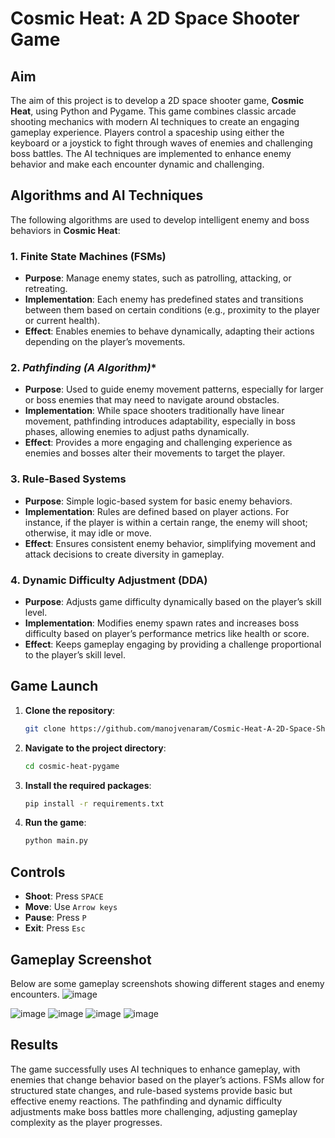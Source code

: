 
# **Cosmic Heat: A 2D Space Shooter Game**

## **Aim**
The aim of this project is to develop a 2D space shooter game, **Cosmic Heat**, using Python and Pygame. This game combines classic arcade shooting mechanics with modern AI techniques to create an engaging gameplay experience. Players control a spaceship using either the keyboard or a joystick to fight through waves of enemies and challenging boss battles. The AI techniques are implemented to enhance enemy behavior and make each encounter dynamic and challenging.

## **Algorithms and AI Techniques**

The following algorithms are used to develop intelligent enemy and boss behaviors in **Cosmic Heat**:

### 1. **Finite State Machines (FSMs)**
   - **Purpose**: Manage enemy states, such as patrolling, attacking, or retreating.
   - **Implementation**: Each enemy has predefined states and transitions between them based on certain conditions (e.g., proximity to the player or current health).
   - **Effect**: Enables enemies to behave dynamically, adapting their actions depending on the player’s movements.

### 2. **Pathfinding (A* Algorithm)**
   - **Purpose**: Used to guide enemy movement patterns, especially for larger or boss enemies that may need to navigate around obstacles.
   - **Implementation**: While space shooters traditionally have linear movement, pathfinding introduces adaptability, especially in boss phases, allowing enemies to adjust paths dynamically.
   - **Effect**: Provides a more engaging and challenging experience as enemies and bosses alter their movements to target the player.

### 3. **Rule-Based Systems**
   - **Purpose**: Simple logic-based system for basic enemy behaviors.
   - **Implementation**: Rules are defined based on player actions. For instance, if the player is within a certain range, the enemy will shoot; otherwise, it may idle or move.
   - **Effect**: Ensures consistent enemy behavior, simplifying movement and attack decisions to create diversity in gameplay.

### 4. **Dynamic Difficulty Adjustment (DDA)**
   - **Purpose**: Adjusts game difficulty dynamically based on the player’s skill level.
   - **Implementation**: Modifies enemy spawn rates and increases boss difficulty based on player’s performance metrics like health or score.
   - **Effect**: Keeps gameplay engaging by providing a challenge proportional to the player’s skill level.

## **Game Launch**

1. **Clone the repository**:  
   ```bash
   git clone https://github.com/manojvenaram/Cosmic-Heat-A-2D-Space-Shooter-Game.git
   ```
   
2. **Navigate to the project directory**:  
   ```bash
   cd cosmic-heat-pygame
   ```

3. **Install the required packages**:  
   ```bash
   pip install -r requirements.txt
   ```

4. **Run the game**:  
   ```bash
   python main.py
   ```

## **Controls**

- **Shoot**: Press `SPACE`
- **Move**: Use `Arrow keys`
- **Pause**: Press `P`
- **Exit**: Press `Esc`

## **Gameplay Screenshot**

Below are some gameplay screenshots showing different stages and enemy encounters.
![image](https://github.com/user-attachments/assets/b7068efd-792a-42d9-adc9-b12d5537fd77)

![image](https://github.com/user-attachments/assets/2630ad5b-e9b1-4d2f-87d8-2ed2aebae866)
![image](https://github.com/user-attachments/assets/0e02414d-20ee-4845-bb0f-4e07a9e563c0)
![image](https://github.com/user-attachments/assets/70a45755-fcfa-4d54-9b0b-dec07bde99a4)
![image](https://github.com/user-attachments/assets/a62ee6c6-42f9-456e-b6f4-00519be1ac78)




## **Results**

The game successfully uses AI techniques to enhance gameplay, with enemies that change behavior based on the player’s actions. FSMs allow for structured state changes, and rule-based systems provide basic but effective enemy reactions. The pathfinding and dynamic difficulty adjustments make boss battles more challenging, adjusting gameplay complexity as the player progresses.
